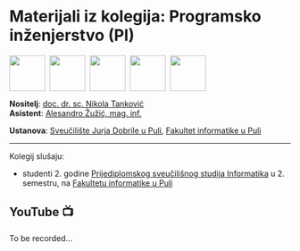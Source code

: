 # Materijali iz kolegija: Programsko inženjerstvo (PI)

<div style="display: flex; gap: 8px; flex-wrap: wrap;">
  <img style="width: 64px; height: 64px;"
    src="https://github.com/user-attachments/assets/15437000-2cde-4b91-9e3c-a7bccc3343f0">
  <img style="width: 64px; height: 64px;"
    src="https://github.com/user-attachments/assets/7f8e9947-918b-4363-832c-aa4bb00d2803">
  <img style="width: 64px; height: 64px;"
    src="https://github.com/user-attachments/assets/e8074373-5a4e-4121-948e-5e51d91f4c0e">
  <img style="width: 64px; height: 64px;"
    src="https://github.com/user-attachments/assets/291508fa-ad61-42a3-8db6-967fbd4e0614">
  <img style="width: 64px; height: 64px;"
    src="https://github.com/user-attachments/assets/694db151-c219-411d-939a-23c69e45c054">
</div>

**Nositelj**: [doc. dr. sc. Nikola Tanković](https://fipu.unipu.hr/fipu/nikola.tankovic)  
**Asistent**: [Alesandro Žužić, mag. inf.](https://fipu.unipu.hr/fipu/alesandro.zuzic)

**Ustanova**: [Sveučilište Jurja Dobrile u Puli](https://www.unipu.hr/), [Fakultet informatike u Puli](https://fipu.unipu.hr/)

---

Kolegij slušaju:
- studenti 2. godine [Prijediplomskog sveučilišnog studija Informatika](https://fipu.unipu.hr/fipu/studijski_programi/preddiplomski_sveucilisni_studij_informatika) u 2. semestru, na [Fakultetu informatike u Puli](https://fipu.unipu.hr/fipu)

## YouTube 📺

To be recorded...
